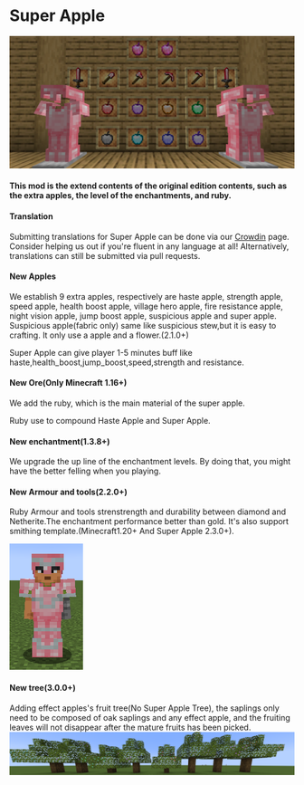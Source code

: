 # Super Apple
![Super Apple](../../img/super_apple/7QBKYsXAdEJ69Oa.png)
#### This mod is the extend contents of the original edition contents, such as the extra apples, the level of the enchantments, and ruby.

#### Translation
Submitting translations for Super Apple can be done via our [Crowdin](https://crowdin.com/project/super-apple) page. Consider helping us out if you're fluent in any language at all! Alternatively, translations can still be submitted via pull requests.  

#### New Apples

We establish 9 extra apples, respectively are haste apple, strength apple, speed apple, health boost apple, village hero apple, fire resistance apple, night vision apple, jump boost apple, suspicious apple and super apple.
Suspicious apple(fabric only) same like suspicious stew,but it is easy to crafting. It only use a apple and a flower.(2.1.0+)

Super Apple can give player 1-5 minutes buff like haste,health_boost,jump_boost,speed,strength and resistance.

#### New Ore(Only Minecraft 1.16+)

We add the ruby, which is the main material of the super apple.

Ruby use to compound Haste Apple and Super Apple.

#### New enchantment(1.3.8+)
We upgrade the up line of the enchantment levels. By doing that, you might have the better felling when you playing.

#### New Armour and tools(2.2.0+)
Ruby Armour and tools strenstrength and durability between diamond and Netherite.The enchantment performance better than gold. It's also support smithing template.(Minecraft1.20+ And Super Apple 2.3.0+).

![Smithing Template](../../img/super_apple/OLxqBeP6RyEb7vU.png)

#### New tree(3.0.0+)
Adding effect apples's fruit tree(No Super Apple Tree), the saplings only need to be composed of oak saplings and any effect apple, and the fruiting leaves will not disappear after the mature fruits has been picked.
![New tree](../../img/super_apple/iZUHWb3ut1hQCS7.png)
